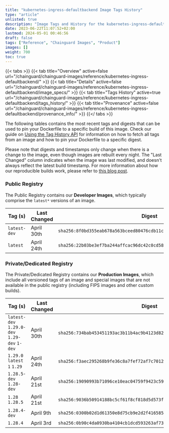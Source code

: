 ```yaml
---
title: "kubernetes-ingress-defaultbackend Image Tags History"
type: "article"
unlisted: true
description: "Image Tags and History for the kubernetes-ingress-defaultbackend Chainguard Image"
date: 2023-06-22T11:07:52+02:00
lastmod: 2024-05-01 00:46:56
draft: false
tags: ["Reference", "Chainguard Images", "Product"]
images: []
weight: 700
toc: true
---
```


{{< tabs >}}
{{< tab title="Overview" active=false url="/chainguard/chainguard-images/reference/kubernetes-ingress-defaultbackend/" >}}
{{< tab title="Details" active=false url="/chainguard/chainguard-images/reference/kubernetes-ingress-defaultbackend/image_specs/" >}}
{{< tab title="Tags History" active=true url="/chainguard/chainguard-images/reference/kubernetes-ingress-defaultbackend/tags_history/" >}}
{{< tab title="Provenance" active=false url="/chainguard/chainguard-images/reference/kubernetes-ingress-defaultbackend/provenance_info/" >}}
{{</ tabs >}}

The following tables contains the most recent tags and digests that can be used to pin your Dockerfile to a specific build of this image. Check our guide on [Using the Tag History API](/chainguard/chainguard-images/using-the-tag-history-api/) for information on how to fetch all tags from an image and how to pin your Dockerfile to a specific digest.

Please note that digests and timestamps only change when there is a change to the image, even though images are rebuilt every night. The "Last Changed" column indicates when the image was last modified, and doesn't always reflect the latest build timestamp. For more information about how our reproducible builds work, please refer to [this blog post](https://www.chainguard.dev/unchained/reproducing-chainguards-reproducible-image-builds).

### Public Registry
The Public Registry contains our **Developer Images**, which typically comprise the `latest*` versions of an image.

| Tag (s)       | Last Changed | Digest                                                                    |
|---------------|--------------|---------------------------------------------------------------------------|
|  `latest-dev` | April 30th   | `sha256:8f0bd355eab678a563bceed80476cdb11ccf9b29608ad35c4143fff8469a13e3` |
|  `latest`     | April 24th   | `sha256:22b03be3ef7ba244affcac96dc42c0cd582c0a77f72af3c46bc376fa2e8aba0e` |


### Private/Dedicated Registry
The Private/Dedicated Registry contains our **Production Images**, which include all versioned tags of an image and special images that are not available in the public registry (including FIPS images and other custom builds).

| Tag (s)                                       | Last Changed | Digest                                                                    |
|-----------------------------------------------|--------------|---------------------------------------------------------------------------|
|  `latest-dev` `1.29.0-dev` `1.29-dev` `1-dev` | April 30th   | `sha256:734bab453451193ac3b11b4ac9b4123d82de2ac7b4ddd1bf70ba55885418c22f` |
|  `1.29.0` `latest` `1` `1.29`                 | April 24th   | `sha256:f3aec295268b9fe36c8a7fef72af7c7012cc05a53b0456b2f45f1852942e3f7f` |
|  `1.28.5-dev` `1.28-dev`                      | April 21st   | `sha256:19090993b71096ce10eac04759f9423c5904bb7838bf05e0880045961ee31000` |
|  `1.28` `1.28.5`                              | April 21st   | `sha256:9036b50914188bc5cf61f8cf818d5d573f89d20fe1d3735f960796e490e71bb1` |
|  `1.28.4-dev`                                 | April 9th    | `sha256:0300b02d1d61350e8d75cb9e2d2f416585ff5ac8cf9c4eaf5fa7e47cd57afbfa` |
|  `1.28.4`                                     | April 3rd    | `sha256:0b90c4da0930ba4104cb1dcd593263af730f20ee84b2a3764f88484437ea9467` |

